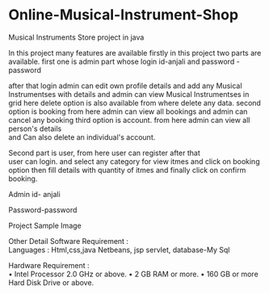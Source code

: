 # Online-Musical-Instrument-Shop

Musical Instruments Store  project in java 


In this project many features are available firstly 
in this project two parts are available. 
first one is admin part  whose login id-anjali 
and password -password

 after that login 
admin can edit own profile details 
and add any Musical Instrumentses  with details 
and admin can view Musical Instrumentses  in  grid 
here delete option is also  available from where delete any data. 
second option is booking from here admin can view all bookings 
and admin can cancel any booking third option  is account. 
from here admin can view all person's details  
and  Can also delete an individual's account.

Second part is user, 
from here user can register after that  
user can login. 
and select any category for view itmes 
and click  on booking option 
then fill details with  quantity of itmes 
and finally click on confirm booking.  

Admin id- anjali

Password-password

Project Sample Image 

Other Detail
Software Requirement :  
Languages : Html,css,java 
Netbeans, 
jsp servlet, 
database-My Sql

Hardware Requirement :   
• Intel Processor 2.0 GHz or above. 
• 2 GB RAM or more. 
• 160 GB or more Hard Disk Drive or above.
